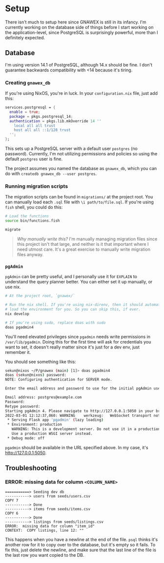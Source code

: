 # Setup

There isn't much to setup here since GNAWEX is still in its infancy. I'm
currently working on the database side of things before I start working on the
application-level, since PostgreSQL is surprisingly powerful, more than I
definitely expected.

## Database

I'm using version 14.1 of PostgreSQL, although 14.x should be fine. I don't
guarantee backwards compatibility with <14 because it's tiring.

### Creating `gnawex_db`

If you're using NixOS, you're in luck. In your `configuration.nix` file, just
add this:

```nix
services.postgresql = {
  enable = true;
  package = pkgs.postgresql_14;
  authentication = pkgs.lib.mkOverride 14 ''
    local all all trust
    host all all ::1/128 trust
  '';
};
```

This sets up a PostgreSQL server with a default user `postgres` (no password).
Currently, I'm not utilizing permissions and policies so using the default
`postgres` user is fine.

The project assumes you named the database as `gnawex_db`, which you can do
with `createdb gnawex_db --user postgres`.

### Running migration scripts

The migration scripts can be found in `migrations/` at the project root. You
can manually load each `.sql` file with `\i path/to/file.sql`. If you're using
`fish` shell, you could do this:

```sh
# Load the functions
source bin/functions.fish

migrate
```

> *Why manually write this?* I'm manually managing migration files since this
> project isn't that large, and neither is it that important where I need 
> utmost care. It's a great exercise to manually write migration files anyway.

### `pgAdmin`

`pgAdmin` can be pretty useful, and I personally use it for `EXPLAIN` to
understand the query planner better. You can either set it up manually, or use
nix.

```sh
# At the project root, `gnawex/`

# Run the nix shell. If you're using nix-direnv, then it should automatically
# load the environment for you. So you can skip this, if ever.
nix develop

# If you're using sudo, replace doas with sudo
doas pgadmin4
```

You'll need elevated privileges since `pgadmin` needs write permissions in
`/var/lib/pgadmin`. Doing this for the first time will ask for credentials
you want to set, it doesn't really matter since it's just for a dev env, just
remember it.

You should see something like this:

```sh
sekun@nixos ~/P/gnawex (main) [1]> doas pgadmin4
doas (sekun@nixos) password: 
NOTE: Configuring authentication for SERVER mode.

Enter the email address and password to use for the initial pgAdmin user account:

Email address: postgres@example.com
Password: 
Retype password:
Starting pgAdmin 4. Please navigate to http://127.0.0.1:5050 in your browser.
2022-03-01 12:12:37,060: WARNING	werkzeug:	WebSocket transport not available. Install eventlet or gevent and gevent-websocket for improved performance.
 * Serving Flask app 'pgadmin' (lazy loading)
 * Environment: production
   WARNING: This is a development server. Do not use it in a production deployment.
   Use a production WSGI server instead.
 * Debug mode: off
```

`pgadmin` should be available in the URL specified above. In my case, it's
http://127.0.0.1:5050.

## Troubleshooting

### ERROR: missing data for column `<COLUMN_NAME>`

```
===========> Seeding dev db
-----------> users from seeds/users.csv
COPY 7
-----------> Done
-----------> items from seeds/items.csv
COPY 6
-----------> Done
-----------> listings from seeds/listings.csv
ERROR:  missing data for column "item_id"
CONTEXT:  COPY listings, line 12: ""
```

This happens when you have a newline at the end of the file. `psql` thinks it's
another row for it to copy over to the database, but it's empty so it fails.
To fix this, just delete the newline, and make sure that the last line of the
file is the last row you want copied to the DB.

